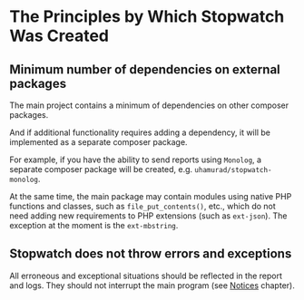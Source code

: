 
# The Principles by Which Stopwatch Was Created

## Minimum number of dependencies on external packages

The main project contains a minimum of dependencies on other composer packages.

And if additional functionality requires adding a dependency, it will be implemented as a separate composer package.

For example, if you have the ability to send reports using `Monolog`, a separate composer package will be created, e.g. `uhamurad/stopwatch-monolog`.

At the same time, the main package may contain modules using native PHP functions and classes, such as `file_put_contents()`, etc., which do not need adding new requirements to PHP extensions (such as `ext-json`). The exception at the moment is the `ext-mbstring`.


## Stopwatch does not throw errors and exceptions

All erroneous and exceptional situations should be reflected in the report and logs. They should not interrupt the main program (see [Notices](Notices.md) chapter).

